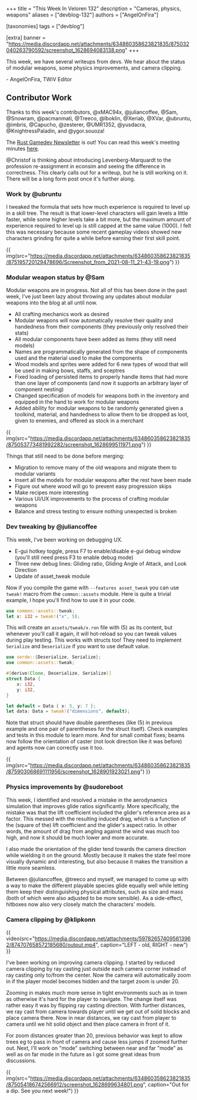 +++
title = "This Week In Veloren 132"
description = "Cameras, physics, weapons"
aliases = ["devblog-132"]
authors = ["AngelOnFira"]

[taxonomies]
tags = ["devblog"]

[extra]
banner = "https://media.discordapp.net/attachments/634860358623821835/875032040263790592/screenshot_1628694083138.png"
+++

This week, we have several writeups from devs. We hear about the status of
modular weapons, some physics improvements, and camera clipping.

\- AngelOnFira, TWiV Editor

## Contributor Work

Thanks to this week's contributors, @xMAC94x, @juliancoffee, @Sam, @Snowram,
@pacmanmati, @Treeco, @lboklin, @Xeriab, @XVar, @ubruntu, @imbris, @Capucho,
@zesterer, @UMR1352, @yusdacra, @KnightressPaladin, and @ygor.souoza!

The [Rust Gamedev Newsletter](https://gamedev.rs/news/024/) is out! You can read
this week's meeting minutes [here](https://hackmd.io/vNcK26rrQwy3xHpVaRrD3A).

@Christof is thinking about introducing Levenberg-Marquardt to the profession
re-assignment in econsim and seeing the difference in correctness. This clearly
calls out for a writeup, but he is still working on it. There will be a long
form post once it's further along.

### Work by @ubruntu

I tweaked the formula that sets how much experience is required to level up in a
skill tree. The result is that lower-level characters will gain levels a little
faster, while some higher levels take a bit more, but the maximum amount of
experience required to level up is still capped at the same value (1000). I felt
this was necessary because some recent gameplay videos showed new characters
grinding for quite a while before earning their first skill point.

{{
  img(src="https://media.discordapp.net/attachments/634860358623821835/875195720129478696/Screenshot_from_2021-08-11_21-43-19.png")
}}

### Modular weapon status by @Sam

Modular weapons are in progress. Not all of this has been done in the past week,
I've just been lazy about throwing any updates about modular weapons into the
blog at all until now.

- All crafting mechanics work as desired
- Modular weapons will now automatically resolve their quality and handedness
  from their components (they previously only resolved their stats)
- All modular components have been added as items (they still need models)
- Names are programmatically generated from the shape of components used and the
  material used to make the components
- Wood models and sprites were added for 6 new types of wood that will be used
  in making bows, staffs, and sceptres
- Fixed loading of persisted items to properly handle items that had more than
  one layer of components (and now it supports an arbitrary layer of component
  nesting)
- Changed specification of models for weapons both in the inventory and equipped
  in the hand to work for modular weapons
- Added ability for modular weapons to be randomly generated given a toolkind,
  material, and handedness to allow them to be dropped as loot, given to
  enemies, and offered as stock in a merchant

{{
  img(src="https://media.discordapp.net/attachments/634860358623821835/875053773481992282/screenshot_1628699511971.png")
}}

Things that still need to be done before merging:

- Migration to remove many of the old weapons and migrate them to modular
  variants
- Insert all the models for modular weapons after the rest have been made
- Figure out where wood will go to prevent easy progression skips
- Make recipes more interesting
- Various UI/UX improvements to the process of crafting modular weapons
- Balance and stress testing to ensure nothing unexpected is broken

### Dev tweaking by @juliancoffee

This week, I've been working on debugging UX.

- E-gui hotkey toggle, press F7 to enable/disable e-gui debug window (you'll
  still need press F3 to enable debug mode)
- Three new debug lines: Gliding ratio, Gliding Angle of Attack, and Look
  Direction
- Update of asset_tweak module

Now if you compile the game with `--features asset_tweak` you can use `tweak!`
macro from the `common::assets` module. Here is quite a trivial example, I hope
you'll find how to use it in your code.

```rs
use common::assets::tweak;
let x: i32 = tweak!("x", 5);
```

This will create an `assets/tweak/x.ron` file with (5) as its content, but
whenever you'll call it again, it will hot-reload so you can tweak values during
play testing. This works with structs too! They need to implement `Serialize`
and `Deserialize` if you want to use default value.

```rs
use serde::{Deserialize, Serialize};
use common::assets::tweak;

#[derive(Clone, Deserialize, Serialize)]
struct Data {
    x: i32,
    y: i32,
}

let default = Data { x: 5, y: 7 };
let data: Data = tweak!("dimensions", default);
```

Note that struct should have double parentheses (like (5) in previous example
and one pair of parentheses for the struct itself). Check examples and tests in
this module to learn more. And for small combat fixes; beams now follow the
orientation of caster (not look direction like it was before) and agents now can
correctly use it too.

{{
  img(src="https://media.discordapp.net/attachments/634860358623821835/875903068691111956/screenshot_1628901923021.png")
}}

### Physics improvements by @sudoreboot

This week, I identified and resolved a mistake in the aerodynamics simulation
that improves glide ratios significantly. More specifically, the mistake was
that the lift coefficient included the glider's reference area as a factor. This
messed with the resulting induced drag, which is a function of the (square of
the) lift coefficient and the glider's aspect ratio. In other words, the amount
of drag from angling against the wind was much too high, and now it should be
much lower and more accurate.

I also made the orientation of the glider tend towards the camera direction
while wielding it on the ground. Mostly because it makes the state feel more
visually dynamic and interesting, but also because it makes the transition a
little more seamless.

Between @juliancoffee, @treeco and myself, we managed to come up with a way to
make the different playable species glide equally well while letting them keep
their distinguishing physical attributes, such as size and mass (both of which
were also adjusted to be more sensible). As a side-effect, hitboxes now also
very closely match the characters' models.

### Camera clipping by @klipkonn

{{
  video(src="https://media.discordapp.net/attachments/597826574095613962/874707658572185680/output.mp4",
  caption="LEFT - old, RIGHT - new")
}}

I've been working on improving camera clipping. I started by reduced camera
clipping by ray casting just outside each camera corner instead of ray casting
only to/from the center. Now the camera will automatically zoom in if the player
model becomes hidden and the target zoom is under 20.

Zooming in makes much more sense in tight environments such as in town as
otherwise it's hard for the player to navigate. The change itself was rather
easy it was by flipping ray casting direction. With further distances, we ray cast
from camera towards player until we get out of solid blocks and place camera
there. Now in near distances, we ray cast from player to camera until we hit
solid object and then place camera in front of it.

For zoom distances greater than 20, previous behavior was kept to allow trees eg
to pass in front of camera and cause less jumps if zoomed further out. Next,
I'll work on "mode" switching between near and far "mode" as well as on far mode
in the future as I got some great ideas from discussions.

{{
  img(src="https://media.discordapp.net/attachments/634860358623821835/875054186742566912/screenshot_1628699634801.png",
  caption="Out for a dip. See you next week!")
}}
